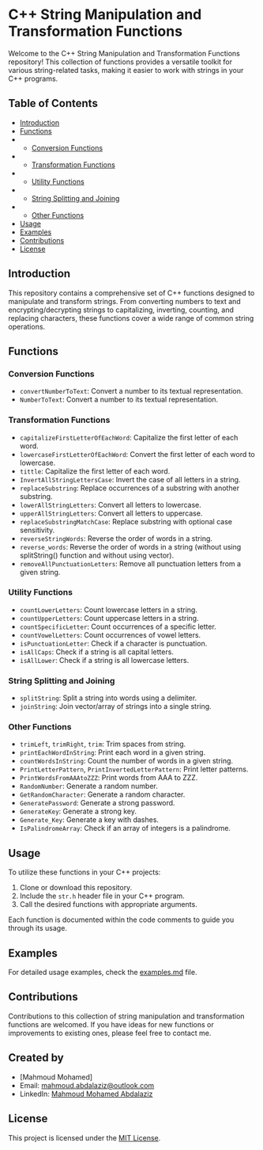 # C++ String Manipulation and Transformation Functions

Welcome to the C++ String Manipulation and Transformation Functions repository! This collection of functions provides a versatile toolkit for various string-related tasks, making it easier to work with strings in your C++ programs.

## Table of Contents

- [Introduction](#introduction)
- [Functions](#functions)
- - [Conversion Functions](#conversion-functions)
- - [Transformation Functions](#transformation-functions)
- - [Utility Functions](#utility-functions)
- - [String Splitting and Joining](#string-splitting-and-joining)
- - [Other Functions](#other-functions)
- [Usage](#usage)
- [Examples](#examples)
- [Contributions](#contributions)
- [License](#license)

## Introduction

This repository contains a comprehensive set of C++ functions designed to manipulate and transform strings. From converting numbers to text and encrypting/decrypting strings to capitalizing, inverting, counting, and replacing characters, these functions cover a wide range of common string operations.

## Functions

### Conversion Functions

- `convertNumberToText`: Convert a number to its textual representation.
- `NumberToText`: Convert a number to its textual representation.

### Transformation Functions

- `capitalizeFirstLetterOfEachWord`: Capitalize the first letter of each word.
- `lowercaseFirstLetterOfEachWord`: Convert the first letter of each word to lowercase.
- `tittle`: Capitalize the first letter of each word.
- `InvertAllStringLettersCase`: Invert the case of all letters in a string.
- `replaceSubstring`: Replace occurrences of a substring with another substring.
- `lowerAllStringLetters`: Convert all letters to lowercase.
- `upperAllStringLetters`: Convert all letters to uppercase.
- `replaceSubstringMatchCase`: Replace substring with optional case sensitivity.
- `reverseStringWords`: Reverse the order of words in a string.
- `reverse_words`: Reverse the order of words in a string (without using splitString() function and without using vector).
- `removeAllPunctuationLetters`: Remove all punctuation letters from a given string.

### Utility Functions

- `countLowerLetters`: Count lowercase letters in a string.
- `countUpperLetters`: Count uppercase letters in a string.
- `countSpecificLetter`: Count occurrences of a specific letter.
- `countVowelLetters`: Count occurrences of vowel letters.
- `isPunctuationLetter`: Check if a character is punctuation.
- `isAllCaps`: Check if a string is all capital letters.
- `isAllLower`: Check if a string is all lowercase letters.

### String Splitting and Joining

- `splitString`: Split a string into words using a delimiter.
- `joinString`: Join vector/array of strings into a single string.

### Other Functions

- `trimLeft`, `trimRight`, `trim`: Trim spaces from string.
- `printEachWordInString`: Print each word in a given string.
- `countWordsInString`: Count the number of words in a given string.
- `PrintLetterPattern`, `PrintInvertedLetterPattern`: Print letter patterns.
- `PrintWordsFromAAAtoZZZ`: Print words from AAA to ZZZ.
- `RandomNumber`: Generate a random number.
- `GetRandomCharacter`: Generate a random character.
- `GeneratePassword`: Generate a strong password.
- `GenerateKey`: Generate a strong key.
- `Generate_Key`: Generate a key with dashes.
- `IsPalindromeArray`: Check if an array of integers is a palindrome.

## Usage

To utilize these functions in your C++ projects:

1. Clone or download this repository.
2. Include the `str.h` header file in your C++ program.
3. Call the desired functions with appropriate arguments.

Each function is documented within the code comments to guide you through its usage.

## Examples

For detailed usage examples, check the [examples.md](examples.md) file.

## Contributions

Contributions to this collection of string manipulation and transformation functions are welcomed. If you have ideas for new functions or improvements to existing ones, please feel free to contact me.

## Created by 
- [Mahmoud Mohamed]
- Email: mahmoud.abdalaziz@outlook.com
- LinkedIn: [Mahmoud Mohamed Abdalaziz](https://www.linkedin.com/in/mahmoud-mohamed-abd/)

## License

This project is licensed under the [MIT License](LICENSE).

